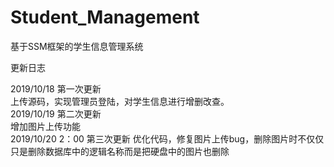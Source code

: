 # Student_Management
基于SSM框架的学生信息管理系统

更新日志

2019/10/18 第一次更新  
上传源码，实现管理员登陆，对学生信息进行增删改查。  
2019/10/19 第二次更新  
增加图片上传功能  
2019/10/20 2：00 第三次更新
优化代码，修复图片上传bug，删除图片时不仅仅只是删除数据库中的逻辑名称而是把硬盘中的图片也删除



